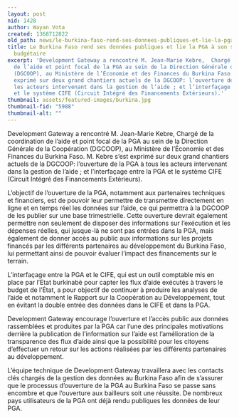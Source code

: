 ```yaml
---
layout: post
nid: 1428
author: Wayan Vota
created: 1368712822
old_path: news/le-burkina-faso-rend-ses-donnees-publiques-et-lie-la-pga-son-systeme-de-gestion-budgetaire
title: Le Burkina Faso rend ses données publiques et lie la PGA à son système de gestion
  budgétaire
excerpt: 'Development Gateway a rencontré M. Jean-Marie Kebre,  Chargé de la coordination
  de l’aide et point focal de la PGA au sein de la Direction Générale de la Coopération
  (DGCOOP), au Ministère de l’Économie et des Finances du Burkina Faso. M. Kebre s’est
  exprimé sur deux grand chantiers actuels de la DGCOOP: l’ouverture de la PGA à tous
  les acteurs intervenant dans la gestion de l’aide ; et l’interfaçage entre la PGA
  et le système CIFE (Circuit Intégré des Financements Extérieurs).'
thumbnail: assets/featured-images/burkina.jpg
thumbnail-fid: "5988"
thumbnail-alt: ""
---
```


Development Gateway a rencontré M. Jean-Marie Kebre, Chargé de la coordination de l’aide et point focal de la PGA au sein de la Direction Générale de la Coopération (DGCOOP), au Ministère de l’Économie et des Finances du Burkina Faso. M. Kebre s’est exprimé sur deux grand chantiers actuels de la DGCOOP: l’ouverture de la PGA à tous les acteurs intervenant dans la gestion de l’aide ; et l’interfaçage entre la PGA et le système CIFE (Circuit Intégré des Financements Extérieurs).

L’objectif de l’ouverture de la PGA, notamment aux partenaires techniques et financiers, est de pouvoir leur permettre de transmettre directement en ligne et en temps réel les données sur l’aide, ce qui permettra à la DGCOOP de les publier sur une base trimestrielle. Cette ouverture devrait également permettre non seulement de disposer des informations sur l’exécution et les dépenses réelles, qui jusque-là ne sont pas entrées dans la PGA, mais également de donner accès au public aux informations sur les projets financés par les différents partenaires au développement du Burkina Faso, lui permettant ainsi de pouvoir évaluer l’impact des financements sur le terrain.

L’interfaçage entre la PGA et le CIFE, qui est un outil comptable mis en place par l’Etat burkinabè pour capter les flux d’aide exécutés à travers le budget de l’État, a pour objectif de continuer à produire les analyses de l’aide et notamment le Rapport sur la Coopération au Développement, tout en évitant la double entrée des données dans le CIFE et dans la PGA.

Development Gateway encourage l’ouverture et l’accès public aux données rassemblées et produites par la PGA car l’une des principales motivations derrière la publication de l’information sur l’aide est l’amélioration de la transparence des flux d’aide ainsi que la possibilité pour les citoyens d’effectuer un retour sur les actions réalisées par les différents partenaires au développement.

L’équipe technique de Development Gateway travaillera avec les contacts clés chargés de la gestion des données au Burkina Faso afin de s’assurer que le processus d’ouverture de la PGA au Burkina Faso se passe sans encombre et que l’ouverture aux bailleurs soit une réussite. De nombreux pays utilisateurs de la PGA ont déjà rendu publiques les données de leur PGA.
